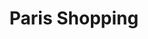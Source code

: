 ---
layout: info
type: Standard
title: Paris Shopping
section: duty free
logo: placeholder
ratings:
phone: "24227"
email:
address:
description: All famous brands in stock. Original perfumes &amp; cosmetics, bags, lladro, crystal, cigarettes, cigars, wine, spirits, liqueurs. Dedicated to providing good service And competitive prices. Only genuine brands. Located along Lini Highway Down Town Port Vila.
---